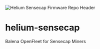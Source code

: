 ![Helium Sensecap Firmware Repo Header](https://cdn.shopify.com/s/files/1/0071/2281/3001/files/Nebra-Firmware-Github-Header-Sensecap_2x_5fa618f0-5fc2-4ba1-9d91-0a951eda41f5.png?v=1672853320)

# helium-sensecap
Balena OpenFleet for Sensecap Miners
